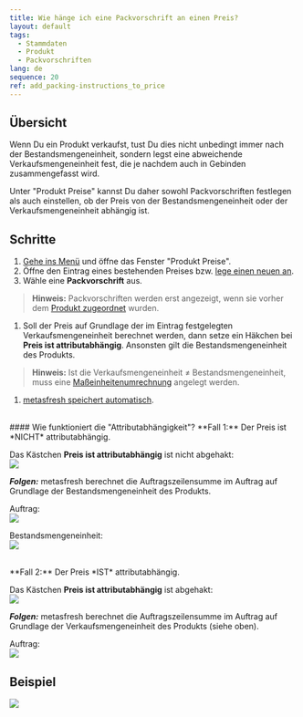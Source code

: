 ```yaml
---
title: Wie hänge ich eine Packvorschrift an einen Preis?
layout: default
tags:
  - Stammdaten
  - Produkt
  - Packvorschriften
lang: de
sequence: 20
ref: add_packing-instructions_to_price
---
```


## Übersicht
Wenn Du ein Produkt verkaufst, tust Du dies nicht unbedingt immer nach der Bestandsmengeneinheit, sondern legst eine abweichende Verkaufsmengeneinheit fest, die je nachdem auch in Gebinden zusammengefasst wird.

Unter "Produkt Preise" kannst Du daher sowohl Packvorschriften festlegen als auch einstellen, ob der Preis von der Bestandsmengeneinheit oder der Verkaufsmengeneinheit abhängig ist.

## Schritte
1. [Gehe ins Menü](Menu) und öffne das Fenster "Produkt Preise".
1. Öffne den Eintrag eines bestehenden Preises bzw. [lege einen neuen an](Preis_anlegen).
1. Wähle eine **Packvorschrift** aus.
 >**Hinweis:** Packvorschriften werden erst angezeigt, wenn sie vorher dem [Produkt zugeordnet](CU-TU_Zuordnung) wurden.

1. Soll der Preis auf Grundlage der im Eintrag festgelegten Verkaufsmengeneinheit berechnet werden, dann setze ein Häkchen bei **Preis ist attributabhängig**. Ansonsten gilt die Bestandsmengeneinheit des Produkts.
 >**Hinweis:** Ist die Verkaufsmengeneinheit ≠ Bestandsmengeneinheit, muss eine [Maßeinheitenumrechnung](Masseinheiten_umrechnen) angelegt werden.

1. [metasfresh speichert automatisch](Speicheranzeige).

<br>
#### Wie funktioniert die "Attributabhängigkeit"?
**Fall 1:** Der Preis ist *NICHT* attributabhängig.

Das Kästchen **Preis ist attributabhängig** ist nicht abgehakt:<br>
![](assets/Preis_nicht_attributabhaengig.png)

***Folgen:*** metasfresh berechnet die Auftragszeilensumme im Auftrag auf Grundlage der Bestandsmengeneinheit des Produkts.

Auftrag:<br>
![](assets/Auftrag_pro_BME.png)<br>

Bestandsmengeneinheit:<br>
![](assets/BME_Preistab.png)

<br>
**Fall 2:** Der Preis *IST* attributabhängig.

Das Kästchen **Preis ist attributabhängig** ist abgehakt:<br>
![](assets/Preis_attributabhaengig.png)

***Folgen:*** metasfresh berechnet die Auftragszeilensumme im Auftrag auf Grundlage der Verkaufsmengeneinheit des Produkts (siehe oben).

Auftrag:<br>
![](assets/Auftrag_pro_VME.png)

## Beispiel
![](assets/Packvorschrift_Preis_anhaengen.gif)
